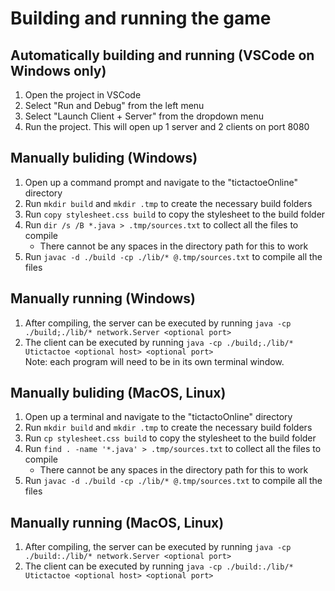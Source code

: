 # Building and running the game

## Automatically building and running (VSCode on Windows only)

1. Open the project in VSCode
2. Select "Run and Debug" from the left menu
3. Select "Launch Client + Server" from the dropdown menu
4. Run the project. This will open up 1 server and 2 clients on port 8080

## Manually buliding (Windows)

1. Open up a command prompt and navigate to the "tictactoeOnline" directory
2. Run `mkdir build` and `mkdir .tmp` to create the necessary build folders
3. Run `copy stylesheet.css build` to copy the stylesheet to the build folder
4. Run `dir /s /B *.java > .tmp/sources.txt` to collect all the files to compile
    * There cannot be any spaces in the directory path for this to work
5. Run `javac -d ./build -cp ./lib/* @.tmp/sources.txt` to compile all the files

## Manually running (Windows)

1. After compiling, the server can be executed by running `java -cp ./build;./lib/* network.Server <optional port>`
2. The client can be executed by running `java -cp ./build;./lib/* Utictactoe <optional host> <optional port>`  
Note: each program will need to be in its own terminal window.

## Manually buliding (MacOS, Linux)

1. Open up a terminal and navigate to the "tictactoOnline" directory
2. Run `mkdir build` and `mkdir .tmp` to create the necessary build folders
3. Run `cp stylesheet.css build` to copy the stylesheet to the build folder
4. Run `find . -name '*.java' > .tmp/sources.txt` to collect all the files to compile
    * There cannot be any spaces in the directory path for this to work
5. Run `javac -d ./build -cp ./lib/* @.tmp/sources.txt` to compile all the files

## Manually running (MacOS, Linux)

1. After compiling, the server can be executed by running `java -cp ./build:./lib/* network.Server <optional port>`
2. The client can be executed by running `java -cp ./build:./lib/* Utictactoe <optional host> <optional port>`